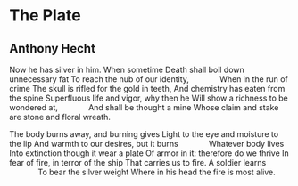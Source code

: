 # The Plate
## Anthony Hecht
Now he has silver in him. When sometime
Death shall boil down unnecessary fat
To reach the nub of our identity,
             When in the run of crime
The skull is rifled for the gold in teeth,
And chemistry has eaten from the spine
Superfluous life and vigor, why then he
Will show a richness to be wondered at,
             And shall be thought a mine
Whose claim and stake are stone and floral wreath.

The body burns away, and burning gives
Light to the eye and moisture to the lip
And warmth to our desires, but it burns
             Whatever body lives
Into extinction though it wear a plate
Of armor in it: therefore do we thrive
In fear of fire, in terror of the ship
That carries us to fire. A soldier learns
             To bear the silver weight
Where in his head the fire is most alive.